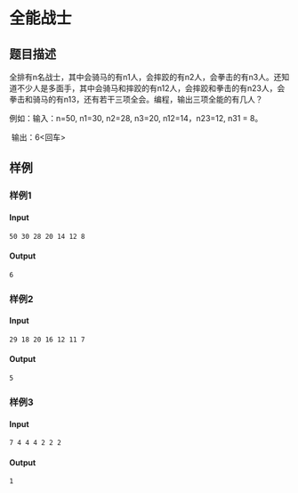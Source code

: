 # 全能战士

## 题目描述

全排有n名战士，其中会骑马的有n1人，会摔跤的有n2人，会拳击的有n3人。还知道不少人是多面手，其中会骑马和摔跤的有n12人，会摔跤和拳击的有n23人，会拳击和骑马的有n13，还有若干三项全会。编程，输出三项全能的有几人？

例如：输入：n=50, n1=30, n2=28, n3=20, n12=14，n23=12, n31 = 8。

​     输出：6<回车>

## 样例

### 样例1

#### Input

```
50 30 28 20 14 12 8
```

#### Output

```
6
```

### 样例2

#### Input

```
29 18 20 16 12 11 7
```

#### Output

```
5
```

### 样例3

#### Input

```
7 4 4 4 2 2 2
```

#### Output

```
1
```

